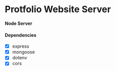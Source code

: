 # Protfolio Website Server

**Node Server**

#### Dependencies

- [x] express
- [x] mongoose
- [x] dotenv
- [x] cors
